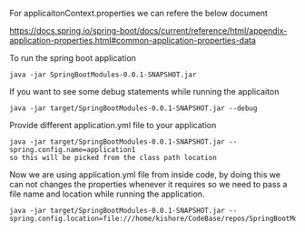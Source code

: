 For applicaitonContext.properties we can refere the below document

https://docs.spring.io/spring-boot/docs/current/reference/html/appendix-application-properties.html#common-application-properties-data


To run the spring boot application 
    
    java -jar SpringBootModules-0.0.1-SNAPSHOT.jar
  

If you want to see some debug statements while running the applicaiton

    java -jar target/SpringBootModules-0.0.1-SNAPSHOT.jar --debug

Provide different application.yml file to your application 

    java -jar target/SpringBootModules-0.0.1-SNAPSHOT.jar --spring.config.name=application1
    so this will be picked from the class path location
      
Now we are using application.yml file from inside code, by doing this we can not changes the properties whenever it requires
so we need to pass a file name and location while running the application.

    java -jar target/SpringBootModules-0.0.1-SNAPSHOT.jar --spring.config.location=file:///home/kishore/CodeBase/repos/SpringBootModules/application1.yml

    